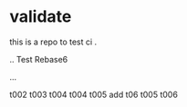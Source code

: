 # validate

this is a repo to test ci .

.. Test Rebase6

...

t002
t003
t004
t004
t005
add
t06
t005
t006
